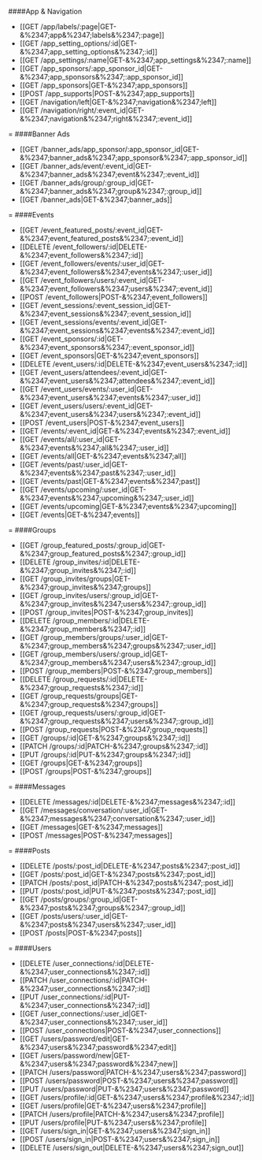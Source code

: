 ####App & Navigation
* [[GET /app/labels/:page|GET-&%2347;app&%2347;labels&%2347;:page]]
* [[GET /app_setting_options/:id|GET-&%2347;app_setting_options&%2347;:id]]
* [[GET /app_settings/:name|GET-&%2347;app_settings&%2347;:name]]
* [[GET /app_sponsors/:app_sponsor_id|GET-&%2347;app_sponsors&%2347;:app_sponsor_id]]
* [[GET /app_sponsors|GET-&%2347;app_sponsors]]
* [[POST /app_supports|POST-&%2347;app_supports]]
* [[GET /navigation/left|GET-&%2347;navigation&%2347;left]]
* [[GET /navigation/right/:event_id|GET-&%2347;navigation&%2347;right&%2347;:event_id]]

=
####Banner Ads
* [[GET /banner_ads/app_sponsor/:app_sponsor_id|GET-&%2347;banner_ads&%2347;app_sponsor&%2347;:app_sponsor_id]]
* [[GET /banner_ads/event/:event_id|GET-&%2347;banner_ads&%2347;event&%2347;:event_id]]
* [[GET /banner_ads/group/:group_id|GET-&%2347;banner_ads&%2347;group&%2347;:group_id]]
* [[GET /banner_ads|GET-&%2347;banner_ads]]

=
####Events
* [[GET /event_featured_posts/:event_id|GET-&%2347;event_featured_posts&%2347;:event_id]]
* [[DELETE /event_followers/:id|DELETE-&%2347;event_followers&%2347;:id]]
* [[GET /event_followers/events/:user_id|GET-&%2347;event_followers&%2347;events&%2347;:user_id]]
* [[GET /event_followers/users/:event_id|GET-&%2347;event_followers&%2347;users&%2347;:event_id]]
* [[POST /event_followers|POST-&%2347;event_followers]]
* [[GET /event_sessions/:event_session_id|GET-&%2347;event_sessions&%2347;:event_session_id]]
* [[GET /event_sessions/events/:event_id|GET-&%2347;event_sessions&%2347;events&%2347;:event_id]]
* [[GET /event_sponsors/:id|GET-&%2347;event_sponsors&%2347;:event_sponsor_id]]
* [[GET /event_sponsors|GET-&%2347;event_sponsors]]
* [[DELETE /event_users/:id|DELETE-&%2347;event_users&%2347;:id]]
* [[GET /event_users/attendees/:event_id|GET-&%2347;event_users&%2347;attendees&%2347;:event_id]]
* [[GET /event_users/events/:user_id|GET-&%2347;event_users&%2347;events&%2347;:user_id]]
* [[GET /event_users/users/:event_id|GET-&%2347;event_users&%2347;users&%2347;:event_id]]
* [[POST /event_users|POST-&%2347;event_users]]
* [[GET /events/:event_id|GET-&%2347;events&%2347;:event_id]]
* [[GET /events/all/:user_id|GET-&%2347;events&%2347;all&%2347;:user_id]]
* [[GET /events/all|GET-&%2347;events&%2347;all]]
* [[GET /events/past/:user_id|GET-&%2347;events&%2347;past&%2347;:user_id]]
* [[GET /events/past|GET-&%2347;events&%2347;past]]
* [[GET /events/upcoming/:user_id|GET-&%2347;events&%2347;upcoming&%2347;:user_id]]
* [[GET /events/upcoming|GET-&%2347;events&%2347;upcoming]]
* [[GET /events|GET-&%2347;events]]

=
####Groups
* [[GET /group_featured_posts/:group_id|GET-&%2347;group_featured_posts&%2347;:group_id]]
* [[DELETE /group_invites/:id|DELETE-&%2347;group_invites&%2347;:id]]
* [[GET /group_invites/groups|GET-&%2347;group_invites&%2347;groups]]
* [[GET /group_invites/users/:group_id|GET-&%2347;group_invites&%2347;users&%2347;:group_id]]
* [[POST /group_invites|POST-&%2347;group_invites]]
* [[DELETE /group_members/:id|DELETE-&%2347;group_members&%2347;:id]]
* [[GET /group_members/groups/:user_id|GET-&%2347;group_members&%2347;groups&%2347;:user_id]]
* [[GET /group_members/users/:group_id|GET-&%2347;group_members&%2347;users&%2347;:group_id]]
* [[POST /group_members|POST-&%2347;group_members]]
* [[DELETE /group_requests/:id|DELETE-&%2347;group_requests&%2347;:id]]
* [[GET /group_requests/groups|GET-&%2347;group_requests&%2347;groups]]
* [[GET /group_requests/users/:group_id|GET-&%2347;group_requests&%2347;users&%2347;:group_id]]
* [[POST /group_requests|POST-&%2347;group_requests]]
* [[GET /groups/:id|GET-&%2347;groups&%2347;:id]]
* [[PATCH /groups/:id|PATCH-&%2347;groups&%2347;:id]]
* [[PUT /groups/:id|PUT-&%2347;groups&%2347;:id]]
* [[GET /groups|GET-&%2347;groups]]
* [[POST /groups|POST-&%2347;groups]]

=
####Messages
* [[DELETE /messages/:id|DELETE-&%2347;messages&%2347;:id]]
* [[GET /messages/conversation/:user_id|GET-&%2347;messages&%2347;conversation&%2347;:user_id]]
* [[GET /messages|GET-&%2347;messages]]
* [[POST /messages|POST-&%2347;messages]]

=
####Posts
* [[DELETE /posts/:post_id|DELETE-&%2347;posts&%2347;:post_id]]
* [[GET /posts/:post_id|GET-&%2347;posts&%2347;:post_id]]
* [[PATCH /posts/:post_id|PATCH-&%2347;posts&%2347;:post_id]]
* [[PUT /posts/:post_id|PUT-&%2347;posts&%2347;:post_id]]
* [[GET /posts/groups/:group_id|GET-&%2347;posts&%2347;groups&%2347;:group_id]]
* [[GET /posts/users/:user_id|GET-&%2347;posts&%2347;users&%2347;:user_id]]
* [[POST /posts|POST-&%2347;posts]]

=
####Users
* [[DELETE /user_connections/:id|DELETE-&%2347;user_connections&%2347;:id]]
* [[PATCH /user_connections/:id|PATCH-&%2347;user_connections&%2347;:id]]
* [[PUT /user_connections/:id|PUT-&%2347;user_connections&%2347;:id]]
* [[GET /user_connections/:user_id|GET-&%2347;user_connections&%2347;:user_id]]
* [[POST /user_connections|POST-&%2347;user_connections]]
* [[GET /users/password/edit|GET-&%2347;users&%2347;password&%2347;edit]]
* [[GET /users/password/new|GET-&%2347;users&%2347;password&%2347;new]]
* [[PATCH /users/password|PATCH-&%2347;users&%2347;password]]
* [[POST /users/password|POST-&%2347;users&%2347;password]]
* [[PUT /users/password|PUT-&%2347;users&%2347;password]]
* [[GET /users/profile/:id|GET-&%2347;users&%2347;profile&%2347;:id]]
* [[GET /users/profile|GET-&%2347;users&%2347;profile]]
* [[PATCH /users/profile|PATCH-&%2347;users&%2347;profile]]
* [[PUT /users/profile|PUT-&%2347;users&%2347;profile]]
* [[GET /users/sign_in|GET-&%2347;users&%2347;sign_in]]
* [[POST /users/sign_in|POST-&%2347;users&%2347;sign_in]]
* [[DELETE /users/sign_out|DELETE-&%2347;users&%2347;sign_out]]